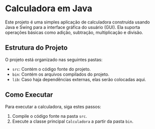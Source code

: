 # Calculadora em Java

Este projeto é uma simples aplicação de calculadora construída usando Java e Swing para a interface gráfica do usuário (GUI). Ela suporta operações básicas como adição, subtração, multiplicação e divisão.

## Estrutura do Projeto

O projeto está organizado nas seguintes pastas:

- `src`: Contém o código fonte do projeto.
- `bin`: Contém os arquivos compilados do projeto.
- `lib`: Caso haja dependências externas, elas serão colocadas aqui.

## Como Executar

Para executar a calculadora, siga estes passos:

1. Compile o código fonte na pasta `src`.
2. Execute a classe principal `Calculadora` a partir da pasta `bin`.

